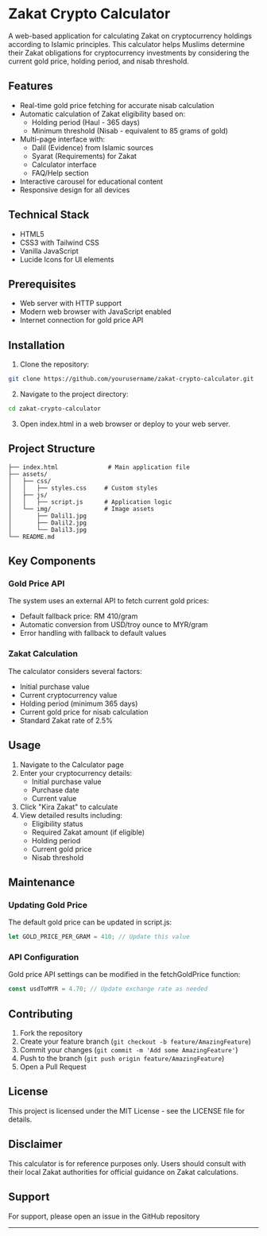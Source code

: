 # Zakat Crypto Calculator

A web-based application for calculating Zakat on cryptocurrency holdings according to Islamic principles. This calculator helps Muslims determine their Zakat obligations for cryptocurrency investments by considering the current gold price, holding period, and nisab threshold.

## Features

- Real-time gold price fetching for accurate nisab calculation
- Automatic calculation of Zakat eligibility based on:
  - Holding period (Haul - 365 days)
  - Minimum threshold (Nisab - equivalent to 85 grams of gold)
- Multi-page interface with:
  - Dalil (Evidence) from Islamic sources
  - Syarat (Requirements) for Zakat
  - Calculator interface
  - FAQ/Help section
- Interactive carousel for educational content
- Responsive design for all devices

## Technical Stack

- HTML5
- CSS3 with Tailwind CSS
- Vanilla JavaScript
- Lucide Icons for UI elements

## Prerequisites

- Web server with HTTP support
- Modern web browser with JavaScript enabled
- Internet connection for gold price API

## Installation

1. Clone the repository:
```bash
git clone https://github.com/yourusername/zakat-crypto-calculator.git
```

2. Navigate to the project directory:
```bash
cd zakat-crypto-calculator
```

3. Open index.html in a web browser or deploy to your web server.

## Project Structure

```
├── index.html              # Main application file
├── assets/
│   ├── css/
│   │   ├── styles.css     # Custom styles
│   ├── js/
│   │   ├── script.js      # Application logic
│   └── img/               # Image assets
│       ├── Dalil1.jpg
│       ├── Dalil2.jpg
│       └── Dalil3.jpg
└── README.md
```

## Key Components

### Gold Price API

The system uses an external API to fetch current gold prices:
- Default fallback price: RM 410/gram
- Automatic conversion from USD/troy ounce to MYR/gram
- Error handling with fallback to default values

### Zakat Calculation

The calculator considers several factors:
- Initial purchase value
- Current cryptocurrency value
- Holding period (minimum 365 days)
- Current gold price for nisab calculation
- Standard Zakat rate of 2.5%

## Usage

1. Navigate to the Calculator page
2. Enter your cryptocurrency details:
   - Initial purchase value
   - Purchase date
   - Current value
3. Click "Kira Zakat" to calculate
4. View detailed results including:
   - Eligibility status
   - Required Zakat amount (if eligible)
   - Holding period
   - Current gold price
   - Nisab threshold

## Maintenance

### Updating Gold Price

The default gold price can be updated in script.js:
```javascript
let GOLD_PRICE_PER_GRAM = 410; // Update this value
```

### API Configuration

Gold price API settings can be modified in the fetchGoldPrice function:
```javascript
const usdToMYR = 4.70; // Update exchange rate as needed
```

## Contributing

1. Fork the repository
2. Create your feature branch (`git checkout -b feature/AmazingFeature`)
3. Commit your changes (`git commit -m 'Add some AmazingFeature'`)
4. Push to the branch (`git push origin feature/AmazingFeature`)
5. Open a Pull Request

## License

This project is licensed under the MIT License - see the LICENSE file for details.

## Disclaimer

This calculator is for reference purposes only. Users should consult with their local Zakat authorities for official guidance on Zakat calculations.

## Support

For support, please open an issue in the GitHub repository 

---

